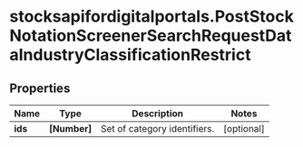 # stocksapifordigitalportals.PostStockNotationScreenerSearchRequestDataIndustryClassificationRestrict

## Properties

Name | Type | Description | Notes
------------ | ------------- | ------------- | -------------
**ids** | **[Number]** | Set of category identifiers. | [optional] 


